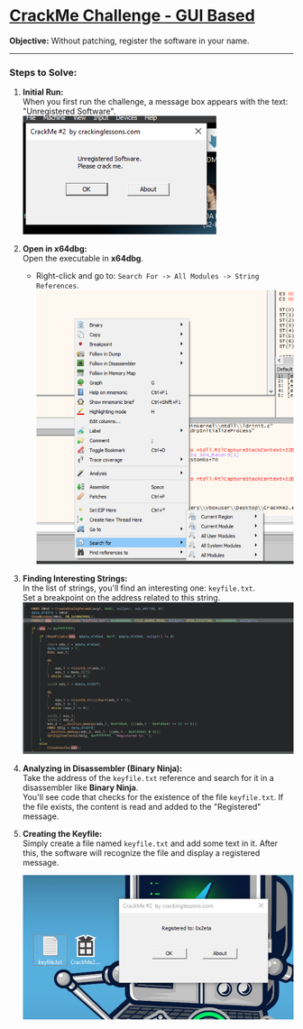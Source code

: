 
# [CrackMe Challenge - GUI Based](https://crackmes.one/crackme/5e49547033c5d4439bb2db75)

**Objective:** Without patching, register the software in your name.

---

### Steps to Solve:

1. **Initial Run:**  
   When you first run the challenge, a message box appears with the text: "Unregistered Software".  
   ![Initial Message Box](1.png)

2. **Open in x64dbg:**  
   Open the executable in **x64dbg**.  
   - Right-click and go to: `Search For -> All Modules -> String References`.  
   ![String References](2.png)

3. **Finding Interesting Strings:**  
   In the list of strings, you'll find an interesting one: `keyfile.txt`.  
   Set a breakpoint on the address related to this string.  
   ![Keyfile Breakpoint](3.png)

4. **Analyzing in Disassembler (Binary Ninja):**  
   Take the address of the `keyfile.txt` reference and search for it in a disassembler like **Binary Ninja**.  
   You'll see code that checks for the existence of the file `keyfile.txt`. If the file exists, the content is read and added to the "Registered" message.

5. **Creating the Keyfile:**  
   Simply create a file named `keyfile.txt` and add some text in it. After this, the software will recognize the file and display a registered message.

   ![Code Checking Keyfile](./4.png)


